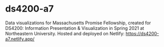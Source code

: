 # ds4200-a7

Data visualizations for Massachusetts Promise Fellowship, created for DS4200: Information Presentation & Visualization in Spring 2021 at Northeastern University. Hosted and deployed on Netlify: https://ds4200-a7.netlify.app/
